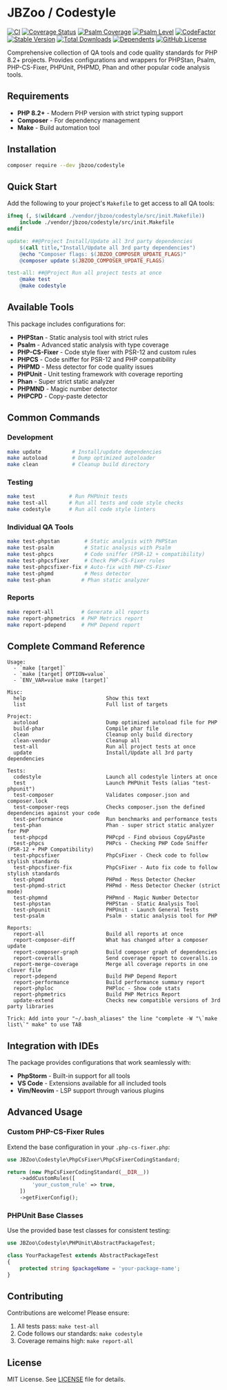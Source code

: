 # JBZoo / Codestyle

[![CI](https://github.com/JBZoo/Codestyle/actions/workflows/main.yml/badge.svg?branch=master)](https://github.com/JBZoo/Codestyle/actions/workflows/main.yml?query=branch%3Amaster)    [![Coverage Status](https://coveralls.io/repos/github/JBZoo/Codestyle/badge.svg?branch=master)](https://coveralls.io/github/JBZoo/Codestyle?branch=master)    [![Psalm Coverage](https://shepherd.dev/github/JBZoo/Codestyle/coverage.svg)](https://shepherd.dev/github/JBZoo/Codestyle)    [![Psalm Level](https://shepherd.dev/github/JBZoo/Codestyle/level.svg)](https://shepherd.dev/github/JBZoo/Codestyle)    [![CodeFactor](https://www.codefactor.io/repository/github/jbzoo/codestyle/badge)](https://www.codefactor.io/repository/github/jbzoo/codestyle/issues)
[![Stable Version](https://poser.pugx.org/jbzoo/codestyle/version)](https://packagist.org/packages/jbzoo/codestyle/)    [![Total Downloads](https://poser.pugx.org/jbzoo/codestyle/downloads)](https://packagist.org/packages/jbzoo/codestyle/stats)    [![Dependents](https://poser.pugx.org/jbzoo/codestyle/dependents)](https://packagist.org/packages/jbzoo/codestyle/dependents?order_by=downloads)    [![GitHub License](https://img.shields.io/github/license/jbzoo/codestyle)](https://github.com/JBZoo/Codestyle/blob/master/LICENSE)

Comprehensive collection of QA tools and code quality standards for PHP 8.2+ projects. Provides configurations and wrappers for PHPStan, Psalm, PHP-CS-Fixer, PHPUnit, PHPMD, Phan and other popular code analysis tools.

## Requirements

- **PHP 8.2+** - Modern PHP version with strict typing support
- **Composer** - For dependency management
- **Make** - Build automation tool

## Installation

```bash
composer require --dev jbzoo/codestyle
```

## Quick Start

Add the following to your project's `Makefile` to get access to all QA tools:

```makefile
ifneq (, $(wildcard ./vendor/jbzoo/codestyle/src/init.Makefile))
    include ./vendor/jbzoo/codestyle/src/init.Makefile
endif

update: ##@Project Install/Update all 3rd party dependencies
    $(call title,"Install/Update all 3rd party dependencies")
    @echo "Composer flags: $(JBZOO_COMPOSER_UPDATE_FLAGS)"
    @composer update $(JBZOO_COMPOSER_UPDATE_FLAGS)

test-all: ##@Project Run all project tests at once
    @make test
    @make codestyle
```

## Available Tools

This package includes configurations for:

- **PHPStan** - Static analysis tool with strict rules
- **Psalm** - Advanced static analysis with type coverage
- **PHP-CS-Fixer** - Code style fixer with PSR-12 and custom rules
- **PHPCS** - Code sniffer for PSR-12 and PHP compatibility
- **PHPMD** - Mess detector for code quality issues
- **PHPUnit** - Unit testing framework with coverage reporting
- **Phan** - Super strict static analyzer
- **PHPMND** - Magic number detector
- **PHPCPD** - Copy-paste detector

## Common Commands

### Development
```bash
make update          # Install/update dependencies
make autoload        # Dump optimized autoloader
make clean           # Cleanup build directory
```

### Testing
```bash
make test           # Run PHPUnit tests
make test-all       # Run all tests and code style checks
make codestyle      # Run all code style linters
```

### Individual QA Tools
```bash
make test-phpstan        # Static analysis with PHPStan
make test-psalm          # Static analysis with Psalm
make test-phpcs          # Code sniffer (PSR-12 + compatibility)
make test-phpcsfixer     # Check PHP-CS-Fixer rules
make test-phpcsfixer-fix # Auto-fix with PHP-CS-Fixer
make test-phpmd          # Mess detector
make test-phan          # Phan static analyzer
```

### Reports
```bash
make report-all         # Generate all reports
make report-phpmetrics  # PHP Metrics report
make report-pdepend     # PHP Depend report
```

## Complete Command Reference

```
Usage:
  - `make [target]`
  - `make [target] OPTION=value`
  - `ENV_VAR=value make [target]`

Misc:
  help                          Show this text
  list                          Full list of targets

Project:
  autoload                      Dump optimized autoload file for PHP
  build-phar                    Compile phar file
  clean                         Cleanup only build directory
  clean-vendor                  Cleanup all
  test-all                      Run all project tests at once
  update                        Install/Update all 3rd party dependencies

Tests:
  codestyle                     Launch all codestyle linters at once
  test                          Launch PHPUnit Tests (alias "test-phpunit")
  test-composer                 Validates composer.json and composer.lock
  test-composer-reqs            Checks composer.json the defined dependencies against your code
  test-performance              Run benchmarks and performance tests
  test-phan                     Phan - super strict static analyzer for PHP
  test-phpcpd                   PHPcpd - Find obvious Copy&Paste
  test-phpcs                    PHPcs - Checking PHP Code Sniffer (PSR-12 + PHP Compatibility)
  test-phpcsfixer               PhpCsFixer - Check code to follow stylish standards
  test-phpcsfixer-fix           PhpCsFixer - Auto fix code to follow stylish standards
  test-phpmd                    PHPmd - Mess Detector Checker
  test-phpmd-strict             PHPmd - Mess Detector Checker (strict mode)
  test-phpmnd                   PHPmnd - Magic Number Detector
  test-phpstan                  PHPStan - Static Analysis Tool
  test-phpunit                  PHPUnit - Launch General Tests
  test-psalm                    Psalm - static analysis tool for PHP

Reports:
  report-all                    Build all reports at once
  report-composer-diff          What has changed after a composer update
  report-composer-graph         Build composer graph of dependencies
  report-coveralls              Send coverage report to coveralls.io
  report-merge-coverage         Merge all coverage reports in one clover file
  report-pdepend                Build PHP Depend Report
  report-performance            Build performance summary report
  report-phploc                 PHPloc - Show code stats
  report-phpmetrics             Build PHP Metrics Report
  update-extend                 Checks new compatible versions of 3rd party libraries

Trick: Add into your "~/.bash_aliases" the line "complete -W "\`make list\`" make" to use TAB
```

## Integration with IDEs

The package provides configurations that work seamlessly with:

- **PhpStorm** - Built-in support for all tools
- **VS Code** - Extensions available for all included tools
- **Vim/Neovim** - LSP support through various plugins

## Advanced Usage

### Custom PHP-CS-Fixer Rules

Extend the base configuration in your `.php-cs-fixer.php`:

```php
use JBZoo\Codestyle\PhpCsFixer\PhpCsFixerCodingStandard;

return (new PhpCsFixerCodingStandard(__DIR__))
    ->addCustomRules([
        'your_custom_rule' => true,
    ])
    ->getFixerConfig();
```

### PHPUnit Base Classes

Use the provided base test classes for consistent testing:

```php
use JBZoo\Codestyle\PHPUnit\AbstractPackageTest;

class YourPackageTest extends AbstractPackageTest
{
    protected string $packageName = 'your-package-name';
}
```

## Contributing

Contributions are welcome! Please ensure:

1. All tests pass: `make test-all`
2. Code follows our standards: `make codestyle`
3. Coverage remains high: `make report-all`

## License

MIT License. See [LICENSE](LICENSE) file for details.
